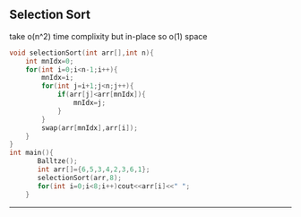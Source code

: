 ## Selection Sort

take o(n^2) time complixity  but in-place so o(1) space   

```cpp
void selectionSort(int arr[],int n){
    int mnIdx=0;
    for(int i=0;i<n-1;i++){
        mnIdx=i;
        for(int j=i+1;j<n;j++){
            if(arr[j]<arr[mnIdx]){
                mnIdx=j;
            }
        }
        swap(arr[mnIdx],arr[i]);
    }
}
int main(){
       Balltze();
       int arr[]={6,5,3,4,2,3,6,1};
       selectionSort(arr,8);
       for(int i=0;i<8;i++)cout<<arr[i]<<" ";
	}
```

---
